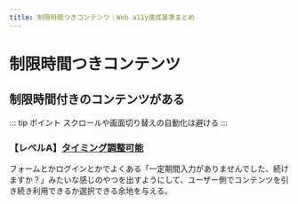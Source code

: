```yaml
---
title: 制限時間つきコンテンツ｜Web a11y達成基準まとめ
---
```


# 制限時間つきコンテンツ

## 制限時間付きのコンテンツがある

::: tip ポイント
スクロールや画面切り替えの自動化は避ける
:::

### 【レベルA】[タイミング調整可能](https://waic.jp/docs/UNDERSTANDING-WCAG20/time-limits-required-behaviors.html)
フォームとかログインとかでよくある「一定期間入力がありませんでした、続けますか？」みたいな感じのやつを出すようにして、ユーザー側でコンテンツを引き続き利用できるか選択できる余地を与える。
